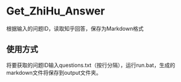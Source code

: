 # Get_ZhiHu_Answer
 根据输入的问题ID，读取知乎回答，保存为Markdown格式

## 使用方式

 将要获取的问题ID输入questions.txt（按行分隔），运行run.bat，生成的markdown文件将保存到output文件夹。
